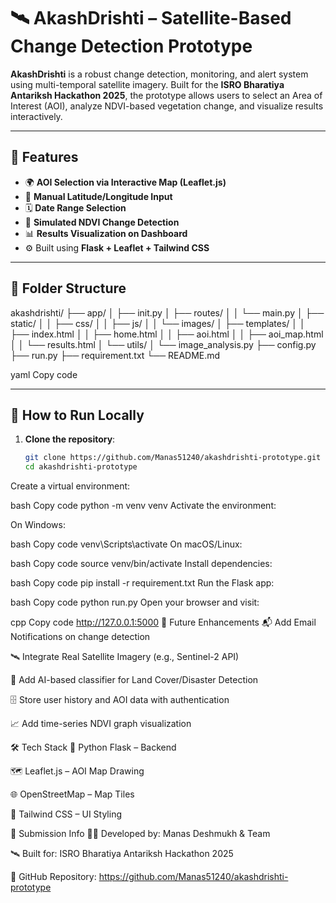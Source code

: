 # 🛰️ AkashDrishti – Satellite-Based Change Detection Prototype

**AkashDrishti** is a robust change detection, monitoring, and alert system using multi-temporal satellite imagery. Built for the **ISRO Bharatiya Antariksh Hackathon 2025**, the prototype allows users to select an Area of Interest (AOI), analyze NDVI-based vegetation change, and visualize results interactively.

---

## 🔧 Features

- 🌍 **AOI Selection via Interactive Map (Leaflet.js)**
- 🧭 **Manual Latitude/Longitude Input**
- 🗓️ **Date Range Selection**
- 🌱 **Simulated NDVI Change Detection**
- 📊 **Results Visualization on Dashboard**
- ⚙️ Built using **Flask + Leaflet + Tailwind CSS**

---

## 📁 Folder Structure

akashdrishti/
├── app/
│ ├── init.py
│ ├── routes/
│ │ └── main.py
│ ├── static/
│ │ ├── css/
│ │ ├── js/
│ │ └── images/
│ ├── templates/
│ │ ├── index.html
│ │ ├── home.html
│ │ ├── aoi.html
│ │ ├── aoi_map.html
│ │ └── results.html
│ └── utils/
│ └── image_analysis.py
├── config.py
├── run.py
├── requirement.txt
└── README.md

yaml
Copy code

---

## 🚀 How to Run Locally

1. **Clone the repository**:
   ```bash
   git clone https://github.com/Manas51240/akashdrishti-prototype.git
   cd akashdrishti-prototype
Create a virtual environment:

bash
Copy code
python -m venv venv
Activate the environment:

On Windows:

bash
Copy code
venv\Scripts\activate
On macOS/Linux:

bash
Copy code
source venv/bin/activate
Install dependencies:

bash
Copy code
pip install -r requirement.txt
Run the Flask app:

bash
Copy code
python run.py
Open your browser and visit:

cpp
Copy code
http://127.0.0.1:5000
🧠 Future Enhancements
📬 Add Email Notifications on change detection

🛰️ Integrate Real Satellite Imagery (e.g., Sentinel-2 API)

🤖 Add AI-based classifier for Land Cover/Disaster Detection

🗄️ Store user history and AOI data with authentication

📈 Add time-series NDVI graph visualization

🛠️ Tech Stack
🐍 Python Flask – Backend

🗺️ Leaflet.js – AOI Map Drawing

🌐 OpenStreetMap – Map Tiles

🎨 Tailwind CSS – UI Styling

💼 Submission Info
👨‍💻 Developed by: Manas Deshmukh & Team

🛰️ Built for: ISRO Bharatiya Antariksh Hackathon 2025

🔗 GitHub Repository: https://github.com/Manas51240/akashdrishti-prototype